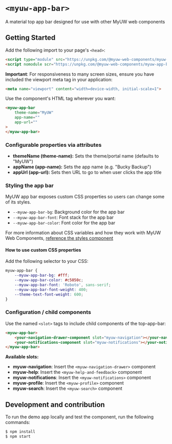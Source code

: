 # `<myuw-app-bar>`

A material top app bar designed for use with other MyUW web components

## Getting Started

Add the following import to your page's `<head>`:

```html
<script type="module" src="https://unpkg.com/@myuw-web-components/myuw-app-bar@^1?module"></script>
<script nomodule scr="https://unpkg.com/@myuw-web-components/myuw-app-bar@^1"></script>
```

**Important**: For responsiveness to many screen sizes, ensure you have included the viewport meta tag in your application:

```html
<meta name="viewport" content="width=device-width, initial-scale=1">
```

Use the component's HTML tag wherever you want:

```HTML
<myuw-app-bar
    theme-name="MyUW"
    app-name=""
    app-url=""
>
</myuw-app-bar>
```

### Configurable properties via attributes

- **themeName (theme-name):** Sets the theme/portal name (defaults to "MyUW")
- **appName (app-name):** Sets the app name (e.g. "Bucky Backup")
- **appUrl (app-url):** Sets then URL to go to when user clicks the app title

### Styling the app bar

MyUW app bar exposes custom CSS properties so users can change some of its styles.

- `--myuw-app-bar-bg`: Background color for the app bar
- `--myuw-app-bar-font`: Font stack for the app bar
- `--myuw-app-bar-color`: Font color for the app bar

For more information about CSS variables and how they work with MyUW Web Components, [reference the styles component](https://github.com/myuw-web-components/myuw-app-styles "reference the styles component")

#### How to use custom CSS properties

Add the following selector to your CSS:

```css
myuw-app-bar {
    --myuw-app-bar-bg: #fff;
    --myuw-app-bar-color: #c5050c;
    --myuw-app-bar-font: 'Roboto', sans-serif;
    --myuw-app-bar-font-weight: 400;
    --theme-text-font-weight: 600;
}
```

### Configuration / child components

Use the named `<slot>` tags to include child components of the top-app-bar:

```html
<myuw-app-bar>
    <your-navigation-drawer-component slot="myuw-navigation"></your-navigation-drawer-component>
    <your-notifications-component slot="myuw-notifications"></your-notifications-component>
</myuw-app-bar>
```

**Available slots:**
- **myuw-navigation**: Insert the `<myuw-navigation-drawer>` component
- **myuw-help**: Insert the `<myuw-help-and-feedback>` component
- **myuw-notifications**:  Insert the `<myuw-notifications>` component
- **myuw-profile**: Insert the `<myuw-profile>` component
- **myuw-search**: Insert the `<myuw-search>` component

## Development and contribution

To run the demo app locally and test the component, run the following commands:

```bash
$ npm install
$ npm start
```